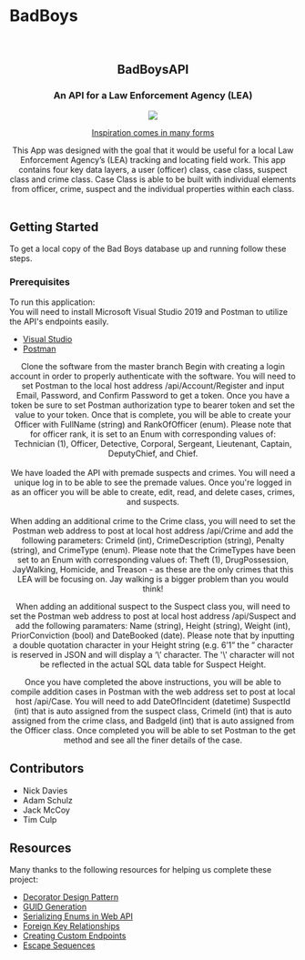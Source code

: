 # BadBoys

<br />
<p align="center">
  
  <h2 align="center">BadBoysAPI</h2>
  
  <h3 align="center">An API for a Law Enforcement Agency (LEA)</h3>
    <p align="center">
<img src=https://cloudsmallbusinessservice.com/wp-content/uploads/2017/02/Best-Law-Enforcement-Software.png">
  <p align="center">
    <a href="https://www.youtube.com/watch?v=BUjUz_QEh48" target="_blank"> Inspiration comes in many forms</a>
    <br />
  </p>
</p>
<p align="center">
This App was designed with the goal that it would be useful for a local Law Enforcement Agency’s (LEA) tracking and locating field work. This app contains four key data layers, a user (officer) class, case class, suspect class and crime class. Case Class is able to be built with individual elements from officer, crime, suspect and the individual properties within each class. 
<br><br>
                 
<!-- GETTING STARTED -->
## Getting Started

To get a local copy of the Bad Boys database up and running follow these steps.

### Prerequisites
                 
To run this application:
<br>
You will need to install Microsoft Visual Studio 2019 and Postman to utilize the API's endpoints easily.

* [Visual Studio](https://visualstudio.microsoft.com/downloads/)
* [Postman](https://www.postman.com/downloads/)

<p align="center">
Clone the software from the master branch
Begin with creating a login account in order to properly authenticate with the software. You will need to set Postman to the local host address /api/Account/Register and input Email, Password, and Confirm Password to get a token. Once you have a token be sure to set Postman authorization type to bearer token and set the value to your token. Once that is complete, you will be able to create your Officer with FullName (string) and RankOfOfficer (enum). Please note that for officer rank, it is set to an Enum with corresponding values of: Technician (1), Officer, Detective, Corporal, Sergeant, Lieutenant, Captain, DeputyChief, and Chief. 
                 <br>
                 <br>
We have loaded the API with premade suspects and crimes. You will need a unique log in to be able to see the premade values. Once you're logged in as an officer you will be able to create, edit, read, and delete cases, crimes, and suspects. 
<br><br>
When adding an additional crime to the Crime class, you will need to set the Postman web address to post at local host address /api/Crime and add the following parameters: CrimeId (int), CrimeDescription (string), Penalty (string), and CrimeType (enum). Please note that the CrimeTypes have been set to an Enum with corresponding values of: Theft (1), DrugPossession, JayWalking, Homicide, and Treason - as these are the only crimes that this LEA will be focusing on. Jay walking is a bigger problem than you would think!  
<p align="center">
When adding an additional suspect to the Suspect class you, will need to set the Postman web address to post at local host address /api/Suspect and add the following paramaters: Name (string), Height (string), Weight (int), PriorConviction (bool) and DateBooked (date). Please note that by inputting a double quotation character in your Height string (e.g. 6’1” the ” character is reserved in JSON and will display a ‘\’ character. The '\' character will not be reflected in the actual SQL data table for Suspect Height. 
<p align="center">
Once you have completed the above instructions, you will be able to compile addition cases in Postman with the web address set to post at local host /api/Case. You will need to add DateOfIncident (datetime) SuspectId (int) that is auto assigned from the suspect class, CrimeId (int) that is auto assigned from the crime class, and BadgeId (int) that is auto assigned from the Officer class. Once completed you will be able to set Postman to the get method and see all the finer details of the case.</p>
                 <p align="center">
                                  
<!-- Contributors -->
## Contributors

* Nick Davies 
* Adam Schulz
* Jack McCoy
* Tim Culp

<!-- Resources -->
## Resources                                  
Many thanks to the following resources for helping us complete these project:<br>
* [Decorator Design Pattern](https://www.dofactory.com/net/decorator-design-pattern)<br>
* [GUID Generation](https://www.c-sharpcorner.com/article/how-guid-is-generated/)<br>
* [Serializing Enums in Web API](https://exceptionnotfound.net/serializing-enumerations-in-asp-net-web-api/)<br>
* [Foreign Key Relationships](https://docs.microsoft.com/en-us/ef/ef6/fundamentals/relationships)<br>
* [Creating Custom Endpoints](https://stackoverflow.com/questions/41285555/web-api-net-action-with-custom-endpoint-names)<br>
* [Escape Sequences](https://docs.microsoft.com/en-us/cpp/c-language/escape-sequences?view=vs-2019)<br>
                                  </p>

